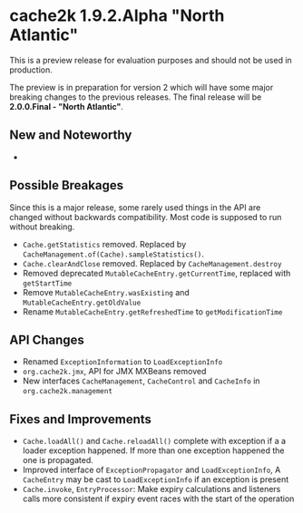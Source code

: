 # cache2k 1.9.2.Alpha "North Atlantic"

This is a preview release for evaluation purposes and should not be used in production.

The preview is in preparation for version 2 which will have some major breaking
changes to the previous releases. The final release will be **2.0.0.Final - "North Atlantic"**.

## New and Noteworthy

- 

## Possible Breakages

Since this is a major release, some rarely used things in the API are 
changed without backwards compatibility. Most code is supposed to run
without breaking.

- `Cache.getStatistics` removed. Replaced by `CacheManagement.of(Cache).sampleStatistics()`.
- `Cache.clearAndClose` removed. Replaced by `CacheManagement.destroy`
- Removed deprecated `MutableCacheEntry.getCurrentTime`, replaced with `getStartTime`
- Remove `MutableCacheEntry.wasExisting` and `MutableCacheEntry.getOldValue` 
- Rename `MutableCacheEntry.getRefreshedTime` to `getModificationTime`
 
## API Changes 

- Renamed `ExceptionInformation` to `LoadExceptionInfo`
- `org.cache2k.jmx`, API for JMX MXBeans removed
- New interfaces `CacheManagement`, `CacheControl` and `CacheInfo` in `org.cache2k.management`

## Fixes and Improvements

- `Cache.loadAll()` and `Cache.reloadAll()` complete with exception if a a loader
  exception happened. If more than one exception happened the one is propagated.
- Improved interface of `ExceptionPropagator` and `LoadExceptionInfo`,
  A `CacheEntry` may be cast to `LoadExceptionInfo` if an exception is present
- `Cache.invoke`, `EntryProcessor`: Make expiry calculations and listeners calls more consistent
  if expiry event races with the start of the operation
  
